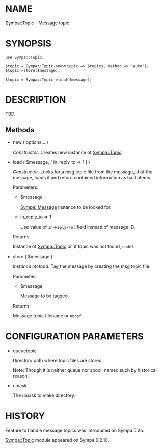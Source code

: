 # NAME

Sympa::Topic - Message topic

# SYNOPSIS

    use Sympa::Topic;
    
    $topic = Sympa::Topic->new(topic => $topics, method => 'auto');
    $topic->store($message);
    
    $topic = Sympa::Topic->load($message);

# DESCRIPTION

TBD.

## Methods

- new ( options... )

    _Constructor_.
    Creates new instance of [Sympa::Topic](./Sympa::Topic.3.md).

- load ( $message, \[ in\_reply\_to => 1 \] )

    _Constructor_.
    Looks for a msg topic file from the message\_id of
    the message, loads it and return contained information
    as hash items.

    Parameters:

    - $message

        [Sympa::Message](./Sympa::Message.3.md) instance to be looked for.

    - in\_reply\_to => 1

        Use value of `In-Reply-To:` field instead of message ID.

    Returns:

    Instance of [Sympa::Topic](./Sympa::Topic.3.md) or, if topic was not found, `undef`.

- store ( $message )

    _Instance method_.
    Tag the message by creating the msg topic file.

    Parameter:

    - $message

        Message to be tagged.

    Returns:

    Message topic filename or `undef`.

# CONFIGURATION PARAMETERS

- queuetopic

    Directory path where topic files are stored.

    Note:
    Though it is neither queue nor spool, named such by historical reason.

- umask

    The umask to make directory.

# HISTORY

Feature to handle message topics was introduced on Sympa 5.2b.

[Sympa::Topic](./Sympa::Topic.3.md) module appeared on Sympa 6.2.10.
